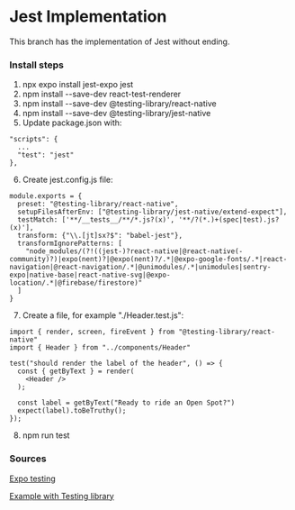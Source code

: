# Jest Implementation
This branch has the implementation of Jest without ending. 

### Install steps

1. npx expo install jest-expo jest
2. npm install --save-dev react-test-renderer
3. npm install --save-dev @testing-library/react-native
4. npm install --save-dev @testing-library/jest-native
5. Update package.json with:
```
"scripts": {
  ...
  "test": "jest"
},
```
6. Create jest.config.js file:
```
module.exports = {
  preset: "@testing-library/react-native",
  setupFilesAfterEnv: ["@testing-library/jest-native/extend-expect"],
  testMatch: ['**/__tests__/**/*.js?(x)', '**/?(*.)+(spec|test).js?(x)'],
  transform: {"\\.[jt]sx?$": "babel-jest"},
  transformIgnorePatterns: [
    "node_modules/(?!((jest-)?react-native|@react-native(-community)?)|expo(nent)?|@expo(nent)?/.*|@expo-google-fonts/.*|react-navigation|@react-navigation/.*|@unimodules/.*|unimodules|sentry-expo|native-base|react-native-svg|@expo-location/.*|@firebase/firestore)"
  ]
}
```
7. Create a file, for example "./Header.test.js":
```
import { render, screen, fireEvent } from "@testing-library/react-native"
import { Header } from "../components/Header"

test("should render the label of the header", () => {
  const { getByText } = render(
    <Header />
  );

  const label = getByText("Ready to ride an Open Spot?")
  expect(label).toBeTruthy();
});
```
8. npm run test
   
### Sources
[Expo testing](https://docs.expo.dev/develop/unit-testing/)

[Example with Testing library](https://www.notjust.dev/blog/2023-01-16-react-native-testing)
